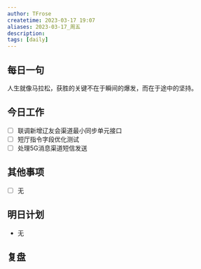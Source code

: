```yaml
---
author: TFrose
createtime: 2023-03-17 19:07
aliases: 2023-03-17_周五
description:
tags: [daily]
---
```


## 每日一句
人生就像马拉松，获胜的关键不在于瞬间的爆发，而在于途中的坚持。

## 今日工作
- [ ] 联调新增辽友会渠道最小同步单元接口
- [ ] 短厅指令字段优化测试
- [ ] 处理5G消息渠道短信发送

## 其他事项
- [ ] 无

## 明日计划
- 无

## 复盘

